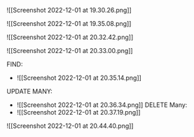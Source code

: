 ![[Screenshot 2022-12-01 at 19.30.26.png]]

![[Screenshot 2022-12-01 at 19.35.08.png]]


![[Screenshot 2022-12-01 at 20.32.42.png]]

![[Screenshot 2022-12-01 at 20.33.00.png]]



FIND:
- ![[Screenshot 2022-12-01 at 20.35.14.png]]

UPDATE MANY:
- ![[Screenshot 2022-12-01 at 20.36.34.png]]
DELETE Many:
- ![[Screenshot 2022-12-01 at 20.37.19.png]]


![[Screenshot 2022-12-01 at 20.44.40.png]]